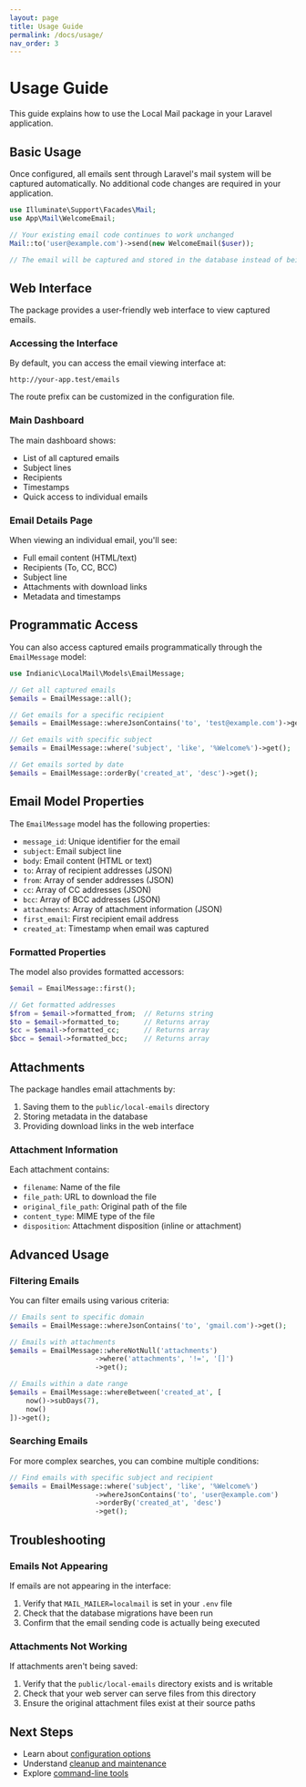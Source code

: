 ```yaml
---
layout: page
title: Usage Guide
permalink: /docs/usage/
nav_order: 3
---
```


# Usage Guide

This guide explains how to use the Local Mail package in your Laravel application.

## Basic Usage

Once configured, all emails sent through Laravel's mail system will be captured automatically. No additional code changes are required in your application.

```php
use Illuminate\Support\Facades\Mail;
use App\Mail\WelcomeEmail;

// Your existing email code continues to work unchanged
Mail::to('user@example.com')->send(new WelcomeEmail($user));

// The email will be captured and stored in the database instead of being sent
```

## Web Interface

The package provides a user-friendly web interface to view captured emails.

### Accessing the Interface

By default, you can access the email viewing interface at:

```
http://your-app.test/emails
```

The route prefix can be customized in the configuration file.

### Main Dashboard

The main dashboard shows:

- List of all captured emails
- Subject lines
- Recipients
- Timestamps
- Quick access to individual emails

### Email Details Page

When viewing an individual email, you'll see:

- Full email content (HTML/text)
- Recipients (To, CC, BCC)
- Subject line
- Attachments with download links
- Metadata and timestamps

## Programmatic Access

You can also access captured emails programmatically through the `EmailMessage` model:

```php
use Indianic\LocalMail\Models\EmailMessage;

// Get all captured emails
$emails = EmailMessage::all();

// Get emails for a specific recipient
$emails = EmailMessage::whereJsonContains('to', 'test@example.com')->get();

// Get emails with specific subject
$emails = EmailMessage::where('subject', 'like', '%Welcome%')->get();

// Get emails sorted by date
$emails = EmailMessage::orderBy('created_at', 'desc')->get();
```

## Email Model Properties

The `EmailMessage` model has the following properties:

- `message_id`: Unique identifier for the email
- `subject`: Email subject line
- `body`: Email content (HTML or text)
- `to`: Array of recipient addresses (JSON)
- `from`: Array of sender addresses (JSON)
- `cc`: Array of CC addresses (JSON)
- `bcc`: Array of BCC addresses (JSON)
- `attachments`: Array of attachment information (JSON)
- `first_email`: First recipient email address
- `created_at`: Timestamp when email was captured

### Formatted Properties

The model also provides formatted accessors:

```php
$email = EmailMessage::first();

// Get formatted addresses
$from = $email->formatted_from;  // Returns string
$to = $email->formatted_to;      // Returns array
$cc = $email->formatted_cc;      // Returns array
$bcc = $email->formatted_bcc;    // Returns array
```

## Attachments

The package handles email attachments by:

1. Saving them to the `public/local-emails` directory
2. Storing metadata in the database
3. Providing download links in the web interface

### Attachment Information

Each attachment contains:

- `filename`: Name of the file
- `file_path`: URL to download the file
- `original_file_path`: Original path of the file
- `content_type`: MIME type of the file
- `disposition`: Attachment disposition (inline or attachment)

## Advanced Usage

### Filtering Emails

You can filter emails using various criteria:

```php
// Emails sent to specific domain
$emails = EmailMessage::whereJsonContains('to', 'gmail.com')->get();

// Emails with attachments
$emails = EmailMessage::whereNotNull('attachments')
                     ->where('attachments', '!=', '[]')
                     ->get();

// Emails within a date range
$emails = EmailMessage::whereBetween('created_at', [
    now()->subDays(7), 
    now()
])->get();
```

### Searching Emails

For more complex searches, you can combine multiple conditions:

```php
// Find emails with specific subject and recipient
$emails = EmailMessage::where('subject', 'like', '%Welcome%')
                     ->whereJsonContains('to', 'user@example.com')
                     ->orderBy('created_at', 'desc')
                     ->get();
```

## Troubleshooting

### Emails Not Appearing

If emails are not appearing in the interface:

1. Verify that `MAIL_MAILER=localmail` is set in your `.env` file
2. Check that the database migrations have been run
3. Confirm that the email sending code is actually being executed

### Attachments Not Working

If attachments aren't being saved:

1. Verify that the `public/local-emails` directory exists and is writable
2. Check that your web server can serve files from this directory
3. Ensure the original attachment files exist at their source paths

## Next Steps

- Learn about [configuration options](../configuration/)
- Understand [cleanup and maintenance](../maintenance/)
- Explore [command-line tools](../commands/)